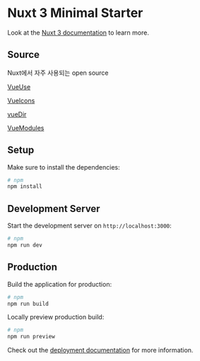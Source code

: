 # Nuxt 3 Minimal Starter

Look at the [Nuxt 3 documentation](https://nuxt.com/docs/getting-started/introduction) to learn more.

## Source

Nuxt에서 자주 사용되는 open source

[VueUse](https://vueuse.org/functions.html)

[VueIcons](https://icones.js.org/)

[vueDir](https://nuxt.com/docs/guide/directory-structure/nuxt)

[VueModules](https://nuxt.com/modules)

## Setup

Make sure to install the dependencies:

```bash
# npm
npm install
```

## Development Server

Start the development server on `http://localhost:3000`:

```bash
# npm
npm run dev
```

## Production

Build the application for production:

```bash
# npm
npm run build
```

Locally preview production build:

```bash
# npm
npm run preview
```

Check out the [deployment documentation](https://nuxt.com/docs/getting-started/deployment) for more information.
